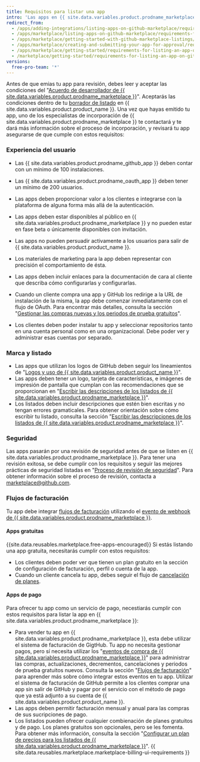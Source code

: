 ```yaml
---
title: Requisitos para listar una app
intro: 'Las apps en {{ site.data.variables.product.prodname_marketplace }} deben cumplir con los requisitos detallados en esta página antes de que nuestros especialistas de incorporación a {{ site.data.variables.product.prodname_marketplace }} aprueben el listado.'
redirect_from:
  - /apps/adding-integrations/listing-apps-on-github-marketplace/requirements-for-listing-an-app-on-github-marketplace/
  - /apps/marketplace/listing-apps-on-github-marketplace/requirements-for-listing-an-app-on-github-marketplace/
  - /apps/marketplace/getting-started-with-github-marketplace-listings/requirements-for-listing-an-app-on-github-marketplace/
  - /apps/marketplace/creating-and-submitting-your-app-for-approval/requirements-for-listing-an-app-on-github-marketplace/
  - /apps/marketplace/getting-started/requirements-for-listing-an-app-on-github-marketplace/
  - /marketplace/getting-started/requirements-for-listing-an-app-on-github-marketplace
versions:
  free-pro-team: '*'
---
```




Antes de que emias tu app para revisión, debes leer y aceptar las condiciones del "[Acuerdo de desarrollador de {{ site.data.variables.product.prodname_marketplace }}](/articles/github-marketplace-developer-agreement/)". Aceptarás las condiciones dentro de tu [borrador de listado](/marketplace/listing-on-github-marketplace/creating-a-draft-github-marketplace-listing/) en {{ site.data.variables.product.product_name }}. Una vez que hayas emitido tu app, uno de los especialistas de incorporación de {{ site.data.variables.product.prodname_marketplace }} te contactará y te dará más información sobre el proceso de incorporación, y revisará tu app asegurarse de que cumple con estos requisitos:

### Experiencia del usuario

- Las {{ site.data.variables.product.prodname_github_app }} deben contar con un mínimo de 100 instalaciones.
- Las {{ site.data.variables.product.prodname_oauth_app }} deben tener un mínimo de 200 usuarios.
- Las apps deben proporcionar valor a los clientes e integrarse con la plataforma de alguna forma más allá de la autenticación.
- Las apps deben estar disponibles al público en {{ site.data.variables.product.prodname_marketplace }} y no pueden estar en fase beta o únicamente disponibles con invitación.
- Las apps no pueden persuadir activamente a los usuarios para salir de {{ site.data.variables.product.product_name }}.
- Los materiales de marketing para la app deben representar con precisión el comportamiento de ésta.
- Las apps deben incluir enlaces para la documentación de cara al cliente que describa cómo configurarlas y configurarlas.
- Cuando un cliente compra una app y GitHub los redirige a la URL de instalación de la misma, la app debe comenzar inmediatamente con el flujo de OAuth. Para encontrar más detalles, consulta la sección "[Gestionar las compras nuevas y los periodos de prueba gratuitos](/marketplace/integrating-with-the-github-marketplace-api/handling-new-purchases-and-free-trials/#step-3-authorization)".

- Los clientes deben poder instalar tu app y seleccionar repositorios tanto en una cuenta personal como en una organizacional. Debe poder ver y administrar esas cuentas por separado.

### Marca y listado

- Las apps que utilizan los logos de GitHub deben seguir los lineamientos de "[Logos y uso de {{ site.data.variables.product.product_name }}](https://github.com/logos)".
- Las apps deben tener un logo, tarjeta de características, e imágenes de impresión de pantalla que cumplan con las recomendaciones que se proporcionan en "[Escribir las descripciones de los listados de {{ site.data.variables.product.prodname_marketplace }}](/marketplace/listing-on-github-marketplace/writing-github-marketplace-listing-descriptions/)".
- Los listados deben incluir descripciones que estén bien escritas y no tengan errores gramaticales. Para obtener orientación sobre cómo escribir tu listado, consulta la sección "[Escribir las descripciones de los listados de {{ site.data.variables.product.prodname_marketplace }}](/marketplace/listing-on-github-marketplace/writing-github-marketplace-listing-descriptions/)".

### Seguridad

Las apps pasarán por una revisión de seguridad antes de que se listen en {{ site.data.variables.product.prodname_marketplace }}. Para tener una revisión exitosa, se debe cumplir con los requisitos y seguir las mejores prácticas de seguridad listadas en "[Proceso de revisión de seguridad](/marketplace/getting-started/security-review-process/)". Para obtener información sobre el proceso de revisión, contacta a [marketplace@github.com](mailto:marketplace@github.com).

### Flujos de facturación

Tu app debe integrar [flujos de facturación](/marketplace/integrating-with-the-github-marketplace-api/#billing-flows) utilizando el [evento de webhook de {{ site.data.variables.product.prodname_marketplace }}](/marketplace/integrating-with-the-github-marketplace-api/github-marketplace-webhook-events/).

#### Apps gratuitas

{{site.data.reusables.marketplace.free-apps-encouraged}} Si estás listando una app gratuita, necesitarás cumplir con estos requisitos:

- Los clientes deben poder ver que tienen un plan gratuito en la sección de configuración de facturación, perfil o cuenta de la app.
- Cuando un cliente cancela tu app, debes seguir el flujo de [cancelación de planes](/marketplace/integrating-with-the-github-marketplace-api/cancelling-plans/).

#### Apps de pago

Para ofrecer tu app como un servicio de pago, necestiarás cumplir con estos requisitos para listar la app en {{ site.data.variables.product.prodname_marketplace }}:

- Para vender tu app en {{ site.data.variables.product.prodname_marketplace }}, esta debe utilizar el sistema de facturación de GigtHub. Tu app no necesita gestionar pagos, pero sí necesita utilizar los "[eventos de compra de {{ site.data.variables.product.prodname_marketplace }}](/marketplace/integrating-with-the-github-marketplace-api/github-marketplace-webhook-events/)" para administrar las compras, actualizaciones, decrementos, cancelaciones y periodos de prueba gratuitos nuevos. Consulta la sección "[Flujos de facturación](/marketplace/integrating-with-the-github-marketplace-api/#billing-flows)" para aprender más sobre cómo integrar estos eventos en tu app. Utilizar el sistema de facturación de GitHub permite a los clientes comprar una app sin salir de GitHub y pagar por el servicio con el método de pago que ya está adjunto a su cuenta de {{ site.data.variables.product.product_name }}.
- Las apps deben permitir facturación mensual y anual para las compras de sus sucripciones de pago.
- Los listados pueden ofrecer cualquier combienación de planes gratuitos y de pago. Los planes gratuitos son opcionales, pero se les fomenta. Para obtener más información, consulta la sección "[Configurar un plan de precios para los listados de {{ site.data.variables.product.prodname_marketplace }}](/marketplace/listing-on-github-marketplace/setting-a-github-marketplace-listing-s-pricing-plan/)".
{{ site.data.reusables.marketplace.marketplace-billing-ui-requirements }}
